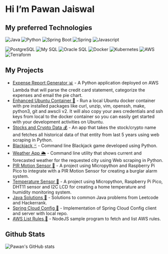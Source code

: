# Hi I’m Pawan Jaiswal

## My preferred Technologies

![Java](https://img.shields.io/badge/-Java-orange?logo=java)
![Python](https://img.shields.io/badge/-Python-yellow?logo=python)
![Spring Boot](https://img.shields.io/badge/-Spring%20Boot-EEF2FB?logo=springboot)
![Spring](https://img.shields.io/badge/-Spring-EEF2FB?logo=spring)
![Javascript](https://img.shields.io/badge/-Javascript-red?logo=javascript)

![PostgreSQL](https://img.shields.io/badge/-PostgreSQL-EEF2FB?logo=postgresql)
![My SQL](https://img.shields.io/badge/-My%20SQL-orange?logo=mysql)
![Oracle SQL](https://img.shields.io/badge/-Oracle%20SQL-orange?logo=oracle)
![Docker](https://img.shields.io/badge/-Docker-EEF2FB?logo=docker)
![Kubernetes](https://img.shields.io/badge/-Kubernetes-EEF2FB?logo=kubernetes)
![AWS](https://img.shields.io/badge/-AWS-EEF2FB?logo=amazon)
![Terraform](https://img.shields.io/badge/-Terraform-6434eb?logo=terraform)

## My Projects

- [Expense Report Generator :bar_chart:](https://github.com/pawanJ09/expense-report-generator.git) - A Python application deployed on AWS Lambda that will parse the credit card statement, categorize the expenses and email the pie chart.
- [Enhanced Ubuntu Container :construction_worker:](https://github.com/pawanJ09/ubuntu-docker-image.git) - Run a local Ubuntu docker container with pre installed packages like curl, unzip, vim, openssh, make, python3, git and awscli v2. It will also copy your aws credentials and ssh keys from local to the docker container so you can easily get started with your development activities on Ubuntu.
- [Stocks and Crypto Data :moneybag:](https://github.com/pawanJ09/stocks-crypto-data.git) - An app that takes the stock/crypto name and fetches all historical data of that entity from last 5 years using web scraping in Python.
- [Blackjack :black_joker:](https://github.com/pawanJ09/blackjack.git) - Command line Blackjack game developed using Python.
- [Weather App :sun_behind_rain_cloud:](https://github.com/pawanJ09/weather-app.git) - Command line utility that shows current and forecasted weather for the requested city using Web scraping in Python.
- [PIR Motion Sensor :runner:](https://github.com/pawanJ09/motion-sensor.git) - A project using Micropython and Raspberry Pi Pico to integrate with a PIR Motion Sensor for creating a burglar alarm system.
- [Temperature Sensor :house_with_garden:](https://github.com/pawanJ09/temperature-sensor.git) - A project using Micropython, Raspberry Pi Pico, DHT11 sensor and I2C LCD for creating a home temperature and humidity monitoring system.
- [Java Solutions 🚀](https://github.com/pawanJ09/java-solutions.git) - Solutions to common Java problems from Leetcode and Hackerrank.
- [Spring Cloud Config 🚀](https://github.com/pawanJ09/spring-boot.git) - Implementation of Spring Cloud Config client and server with local repo.
- [AWS List Rules 🚀](https://github.com/pawanJ09/nodejs-learning.git) - NodeJS sample program to fetch and list AWS rules.

## Github Stats

![Pawan's GitHub stats](https://github-readme-stats.vercel.app/api?username=pawanJ09&hide=stars,issues,contribs&show_icons=true&theme=dracula)


